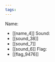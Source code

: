 ```yaml
---
tags:
---
```

Name:
- [[name_4]]
Sound:
- [[sound_38]]
- [[sound_7]]
- [[sound_6]]
Flag:
- [[flag_9476]]
